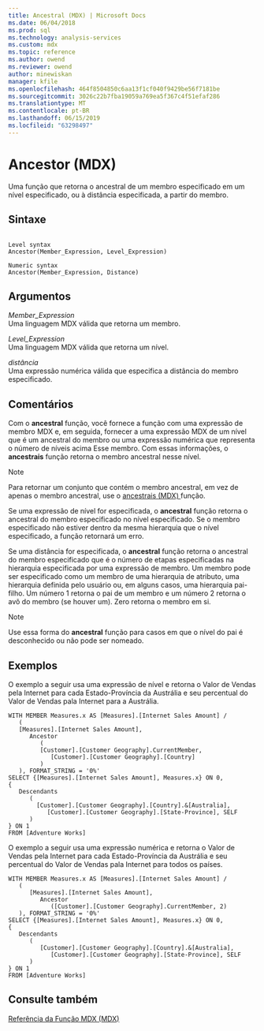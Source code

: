 ```yaml
---
title: Ancestral (MDX) | Microsoft Docs
ms.date: 06/04/2018
ms.prod: sql
ms.technology: analysis-services
ms.custom: mdx
ms.topic: reference
ms.author: owend
ms.reviewer: owend
author: minewiskan
manager: kfile
ms.openlocfilehash: 464f8504850c6aa13f1cf040f9429be56f7181be
ms.sourcegitcommit: 3026c22b7fba19059a769ea5f367c4f51efaf286
ms.translationtype: MT
ms.contentlocale: pt-BR
ms.lasthandoff: 06/15/2019
ms.locfileid: "63298497"
---
```

# <a name="ancestor-mdx"></a>Ancestor (MDX)


  Uma função que retorna o ancestral de um membro especificado em um nível especificado, ou à distância especificada, a partir do membro.  
  
## <a name="syntax"></a>Sintaxe  
  
```  
  
Level syntax  
Ancestor(Member_Expression, Level_Expression)  
  
Numeric syntax  
Ancestor(Member_Expression, Distance)  
```  
  
## <a name="arguments"></a>Argumentos  
 *Member_Expression*  
 Uma linguagem MDX válida que retorna um membro.  
  
 *Level_Expression*  
 Uma linguagem MDX válida que retorna um nível.  
  
 *distância*  
 Uma expressão numérica válida que especifica a distância do membro especificado.  
  
## <a name="remarks"></a>Comentários  
 Com o **ancestral** função, você fornece a função com uma expressão de membro MDX e, em seguida, fornecer a uma expressão MDX de um nível que é um ancestral do membro ou uma expressão numérica que representa o número de níveis acima Esse membro. Com essas informações, o **ancestrais** função retorna o membro ancestral nesse nível.  
  
> [!NOTE]  
>  Para retornar um conjunto que contém o membro ancestral, em vez de apenas o membro ancestral, use o [ancestrais &#40;MDX&#41; ](../mdx/ancestors-mdx.md) função.  
  
 Se uma expressão de nível for especificada, o **ancestral** função retorna o ancestral do membro especificado no nível especificado. Se o membro especificado não estiver dentro da mesma hierarquia que o nível especificado, a função retornará um erro.  
  
 Se uma distância for especificada, o **ancestral** função retorna o ancestral do membro especificado que é o número de etapas especificadas na hierarquia especificada por uma expressão de membro. Um membro pode ser especificado como um membro de uma hierarquia de atributo, uma hierarquia definida pelo usuário ou, em alguns casos, uma hierarquia pai-filho. Um número 1 retorna o pai de um membro e um número 2 retorna o avô do membro (se houver um). Zero retorna o membro em si.  
  
> [!NOTE]  
>  Use essa forma do **ancestral** função para casos em que o nível do pai é desconhecido ou não pode ser nomeado.  
  
## <a name="examples"></a>Exemplos  
 O exemplo a seguir usa uma expressão de nível e retorna o Valor de Vendas pela Internet para cada Estado-Província da Austrália e seu percentual do Valor de Vendas pala Internet para a Austrália.  
  
```  
WITH MEMBER Measures.x AS [Measures].[Internet Sales Amount] /   
   (  
   [Measures].[Internet Sales Amount],    
      Ancestor   
         (  
         [Customer].[Customer Geography].CurrentMember,  
            [Customer].[Customer Geography].[Country]  
         )  
   ), FORMAT_STRING = '0%'  
SELECT {[Measures].[Internet Sales Amount], Measures.x} ON 0,  
{  
   Descendants   
      (  
        [Customer].[Customer Geography].[Country].&[Australia],  
           [Customer].[Customer Geography].[State-Province], SELF   
      )  
} ON 1  
FROM [Adventure Works]  
```  
  
 O exemplo a seguir usa uma expressão numérica e retorna o Valor de Vendas pela Internet para cada Estado-Província da Austrália e seu percentual do Valor de Vendas pala Internet para todos os países.  
  
```  
WITH MEMBER Measures.x AS [Measures].[Internet Sales Amount] /   
   (  
      [Measures].[Internet Sales Amount],  
         Ancestor   
            ([Customer].[Customer Geography].CurrentMember, 2)  
   ), FORMAT_STRING = '0%'  
SELECT {[Measures].[Internet Sales Amount], Measures.x} ON 0,  
{  
   Descendants   
      (  
         [Customer].[Customer Geography].[Country].&[Australia],  
            [Customer].[Customer Geography].[State-Province], SELF   
      )  
} ON 1  
FROM [Adventure Works]  
```  
  
## <a name="see-also"></a>Consulte também  
 [Referência da Função MDX &#40;MDX&#41;](../mdx/mdx-function-reference-mdx.md)  
  
  
